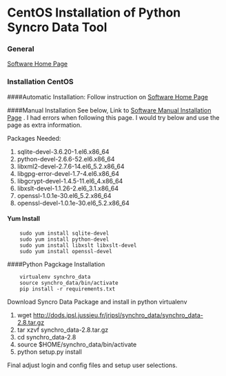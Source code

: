 CentOS Installation of Python Syncro Data Tool
=============================================

### General

[Software Home Page](https://forge.ipsl.jussieu.fr/prodiguer/wiki/docs/synchro-data)

### Installation CentOS

####Automatic Installation:
Follow instruction on [Software Home Page](https://forge.ipsl.jussieu.fr/prodiguer/wiki/docs/synchro-data)

####Manual Installation
See below, Link to [Software Manual Installation Page](http://dods.ipsl.jussieu.fr/jripsl/synchro_data/MANUAL_INSTALL) . I had errors when following this page. I would try below and use the page as extra information.

Packages Needed:

1. sqlite-devel-3.6.20-1.el6.x86_64
2. python-devel-2.6.6-52.el6.x86_64
3. libxml2-devel-2.7.6-14.el6_5.2.x86_64
4. libgpg-error-devel-1.7-4.el6.x86_64
5. libgcrypt-devel-1.4.5-11.el6_4.x86_64
6. libxslt-devel-1.1.26-2.el6_3.1.x86_64
7. openssl-1.0.1e-30.el6_5.2.x86_64
8. openssl-devel-1.0.1e-30.el6_5.2.x86_64


#### Yum Install

        sudo yum install sqlite-devel
        sudo yum install python-devel
        sudo yum install libxslt libxslt-devel
        sudo yum install openssl-devel 

####Python Pagckage Installation

        virtualenv synchro_data
        source synchro_data/bin/activate
        pip install -r requirements.txt

Download Syncro Data Package and install in python virtualenv

1. wget http://dods.ipsl.jussieu.fr/jripsl/synchro_data/synchro_data-2.8.tar.gz
2. tar xzvf synchro_data-2.8.tar.gz
3. cd synchro_data-2.8
4. source $HOME/synchro_data/bin/activate
5. python setup.py install


Final adjust login and config files and setup user selections.

 


